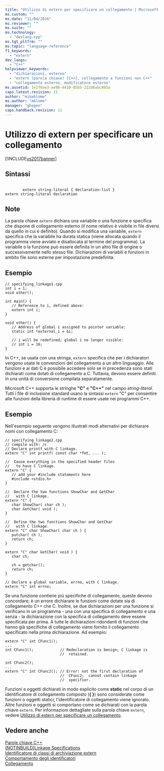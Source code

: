 ```yaml
---
title: "Utilizzo di extern per specificare un collegamento | Microsoft Docs"
ms.custom: ""
ms.date: "11/04/2016"
ms.reviewer: ""
ms.suite: ""
ms.technology: 
  - "devlang-cpp"
ms.tgt_pltfrm: ""
ms.topic: "language-reference"
f1_keywords: 
  - "extern"
dev_langs: 
  - "C++"
helpviewer_keywords: 
  - "dichiarazioni, esterno"
  - "extern (parola chiave) [C++], collegamento a funzioni non C++"
  - "collegamento esterno, modificatore esterno"
ms.assetid: 1e2f0ae3-ae98-4410-85b5-222d6abc865a
caps.latest.revision: 11
author: "mikeblome"
ms.author: "mblome"
manager: "ghogen"
caps.handback.revision: 11
---
```

# Utilizzo di extern per specificare un collegamento
[!INCLUDE[vs2017banner](../assembler/inline/includes/vs2017banner.md)]

## Sintassi  
  
```  
  
        extern string-literal { declaration-list }  
extern string-literal declaration  
```  
  
## Note  
 La parola chiave `extern` dichiara una variabile o una funzione e specifica che dispone di collegamento esterno \(il nome relativo è visibile in file diversi da quello in cui è definito\).  Quando si modifica una variabile, `extern` specifica che la variabile ha durata statica \(viene allocata quando il programma viene avviato e disallocata al termine del programma\).  La variabile o la funzione può essere definita in un altro file di origine o successivamente nello stesso file.  Dichiarazioni di variabili e funzioni in ambito file sono esterne per impostazione predefinita.  
  
## Esempio  
  
```  
// specifying_linkage1.cpp  
int i = 1;  
void other();  
  
int main() {  
   // Reference to i, defined above:  
   extern int i;  
}  
  
void other() {  
   // Address of global i assigned to pointer variable:  
   static int *external_i = &i;  
  
   // i will be redefined; global i no longer visible:  
   // int i = 16;  
}  
```  
  
 In C\+\+, se usata con una stringa, `extern` specifica che per i dichiaratori vengono usate le convenzioni del collegamento a un altro linguaggio.  Alle funzioni e ai dati C è possibile accedere solo se in precedenza sono stati dichiarati come dotati di collegamento a C.  Tuttavia, devono essere definiti in una unità di conversione compilata separatamente.  
  
 Microsoft C\+\+ supporta le stringhe **"C"** e **"C\+\+"** nel campo *string\-literal*.  Tutti i file di inclusione standard usano la sintassi `extern` "C" per consentire alle funzioni della libreria di runtime di essere usate nei programmi C\+\+.  
  
## Esempio  
 Nell'esempio seguente vengono illustrati modi alternativi per dichiarare nomi con collegamento C:  
  
```  
// specifying_linkage2.cpp  
// compile with: /c  
// Declare printf with C linkage.  
extern "C" int printf( const char *fmt, ... );  
  
//  Cause everything in the specified header files  
//   to have C linkage.  
extern "C" {  
   // add your #include statements here  
   #include <stdio.h>  
}  
  
//  Declare the two functions ShowChar and GetChar  
//   with C linkage.  
extern "C" {  
   char ShowChar( char ch );  
   char GetChar( void );  
}  
  
//  Define the two functions ShowChar and GetChar  
//   with C linkage.  
extern "C" char ShowChar( char ch ) {  
   putchar( ch );  
   return ch;  
}  
  
extern "C" char GetChar( void ) {  
   char ch;  
  
   ch = getchar();  
   return ch;  
}  
  
// Declare a global variable, errno, with C linkage.  
extern "C" int errno;  
```  
  
 Se una funzione contiene più specifiche di collegamento, queste devono concordare; è un errore dichiarare le funzioni come dotate sia di collegamento C\+\+ che C.  Inoltre, se due dichiarazioni per una funzione si verificano in un programma \- una con una specifica di collegamento e una senza \- la dichiarazione con la specifica di collegamento deve essere specificata per prima.  A tutte le dichiarazioni ridondanti di funzioni che hanno già specifiche di collegamento viene fornito il collegamento specificato nella prima dichiarazione.  Ad esempio:  
  
```  
extern "C" int CFunc1();  
...  
int CFunc1();            // Redeclaration is benign; C linkage is  
                         //  retained.  
  
int CFunc2();  
...  
extern "C" int CFunc2(); // Error: not the first declaration of  
                         //  CFunc2;  cannot contain linkage  
                         //  specifier.  
```  
  
 Funzioni e oggetti dichiarati in modo esplicito come **static** nel corpo di un identificatore di collegamento composto \(**{ }**\) sono considerate come funzioni o oggetti statici; l'identificatore di collegamento viene ignorato.  Altre funzioni e oggetti si comportano come se dichiarati con la parola chiave `extern`.  Per informazioni dettagliate sulla parola chiave `extern`, vedere [Utilizzo di estern per specificare un collegamento](../cpp/using-extern-to-specify-linkage.md).  
  
## Vedere anche  
 [Parole chiave C\+\+](../cpp/keywords-cpp.md)   
 [\(NOTINBUILD\)Linkage Specifications](http://msdn.microsoft.com/it-it/d2b0cff1-7798-4c38-9ac8-61c3bfe2bfb9)   
 [Identificatore di classi di archiviazione extern](../c-language/extern-storage-class-specifier.md)   
 [Comportamento degli identificatori](../c-language/behavior-of-identifiers.md)   
 [Collegamento](../c-language/linkage.md)
